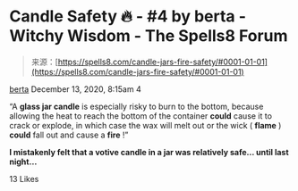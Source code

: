 <!--yml
category: 未分类
date: 2024-06-12 19:58:27
-->

# Candle Safety 🔥 - #4 by berta - Witchy Wisdom - The Spells8 Forum

> 来源：[https://spells8.com/candle-jars-fire-safety/#0001-01-01](https://spells8.com/candle-jars-fire-safety/#0001-01-01)

[berta](https://forum.spells8.com/u/berta) December 13, 2020, 8:15am  4 

“A **glass jar candle** is especially risky to burn to the bottom, because allowing the heat to reach the bottom of the container **could** cause it to crack or explode, in which case the wax will melt out or the wick ( **flame** ) **could** fall out and cause a **fire** !”

**I mistakenly felt that a votive candle in a jar was relatively safe… until last night…**

  13 Likes